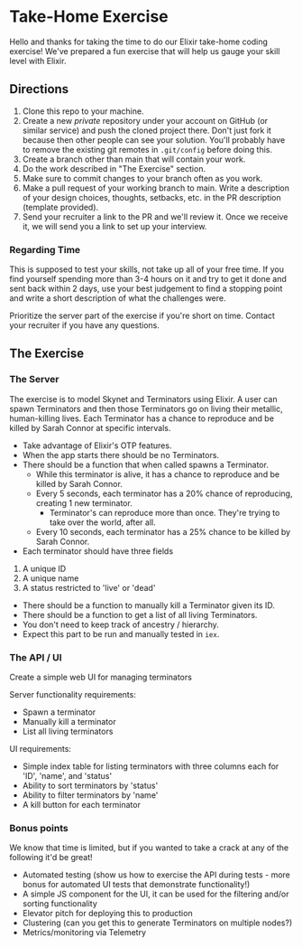 # Take-Home Exercise

Hello and thanks for taking the time to do our Elixir take-home coding exercise! We've prepared a fun exercise that will help us gauge your skill level with Elixir.

## Directions

1. Clone this repo to your machine.
2. Create a new _private_ repository under your account on GitHub (or similar service) and push the cloned project there. Don't just fork it because then other people can see your solution. You'll probably have to remove the existing git remotes in `.git/config` before doing this.
3. Create a branch other than main that will contain your work.
4. Do the work described in "The Exercise" section.
5. Make sure to commit changes to your branch often as you work.
5. Make a pull request of your working branch to main. Write a description of your design choices, thoughts, setbacks, etc. in the PR description (template provided).
6. Send your recruiter a link to the PR and we'll review it. Once we receive it, we will send you a link to set up your interview.

### Regarding Time

This is supposed to test your skills, not take up all of your free time. If you find yourself spending more than 3-4 hours on it and try to get it done and sent back within 2 days, use your best judgement to find a stopping point and write a short description of what the challenges were.

Prioritize the server part of the exercise if you're short on time. Contact your recruiter if you have any questions.

## The Exercise

### The Server

The exercise is to model Skynet and Terminators using Elixir. A user can spawn Terminators and then those Terminators go on living their metallic, human-killing lives. Each Terminator has a chance to reproduce and be killed by Sarah Connor at specific intervals.

- Take advantage of Elixir's OTP features.
- When the app starts there should be no Terminators.
- There should be a function that when called spawns a Terminator.
  - While this terminator is alive, it has a chance to reproduce and be killed by Sarah Connor.
  - Every 5 seconds, each terminator has a 20% chance of reproducing, creating 1 new terminator.
    - Terminator's can reproduce more than once. They're trying to take over the world, after all.
  - Every 10 seconds, each terminator has a 25% chance to be killed by Sarah Connor.
- Each terminator should have three fields
1. A unique ID
2. A unique name
3. A status restricted to 'live' or 'dead'
- There should be a function to manually kill a Terminator given its ID.
- There should be a function to get a list of all living Terminators.
- You don't need to keep track of ancestry / hierarchy.
- Expect this part to be run and manually tested in `iex`.

### The API / UI

Create a simple web UI for managing terminators

Server functionality requirements:
- Spawn a terminator
- Manually kill a terminator
- List all living terminators

UI requirements:
- Simple index table for listing terminators with three columns each for 'ID', 'name', and 'status'
- Ability to sort terminators by 'status'
- Ability to filter terminators by 'name'
- A kill button for each terminator

### Bonus points

We know that time is limited, but if you wanted to take a crack at any of the following it'd be great!

* Automated testing (show us how to exercise the API during tests - more bonus for automated UI tests that demonstrate functionality!)
* A simple JS component for the UI, it can be used for the filtering and/or sorting functionality
* Elevator pitch for deploying this to production
* Clustering (can you get this to generate Terminators on multiple nodes?)
* Metrics/monitoring via Telemetry

